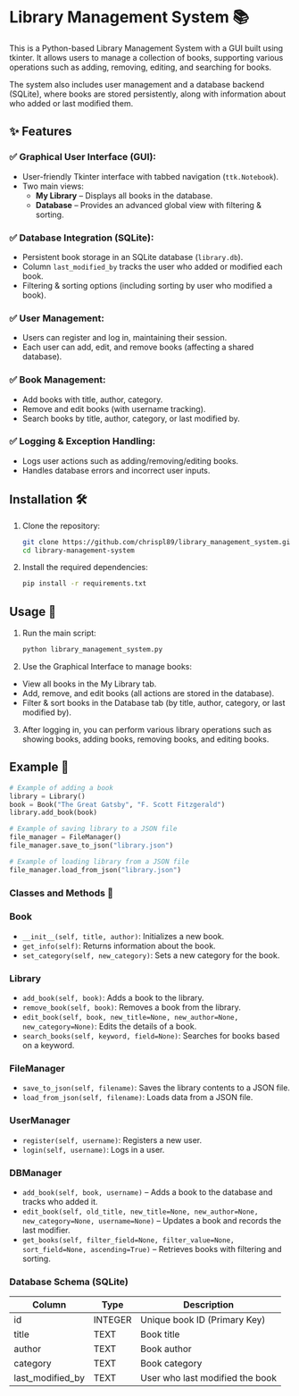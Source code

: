# Library Management System 📚

This is a Python-based Library Management System with a GUI built using tkinter. It allows users to manage a collection of books, supporting various operations such as adding, removing, editing, and searching for books.

The system also includes user management and a database backend (SQLite), where books are stored persistently, along with information about who added or last modified them.

## ✨ Features

### ✅ Graphical User Interface (GUI):
- User-friendly Tkinter interface with tabbed navigation (`ttk.Notebook`).
- Two main views:
  - **My Library** – Displays all books in the database.
  - **Database** – Provides an advanced global view with filtering & sorting.

### ✅ Database Integration (SQLite):
- Persistent book storage in an SQLite database (`library.db`).
- Column `last_modified_by` tracks the user who added or modified each book.
- Filtering & sorting options (including sorting by user who modified a book).

### ✅ User Management:
- Users can register and log in, maintaining their session.
- Each user can add, edit, and remove books (affecting a shared database).

### ✅ Book Management:
- Add books with title, author, category.
- Remove and edit books (with username tracking).
- Search books by title, author, category, or last modified by.

### ✅ Logging & Exception Handling:
- Logs user actions such as adding/removing/editing books.
- Handles database errors and incorrect user inputs.

## Installation 🛠️

1. Clone the repository:
    ```sh
    git clone https://github.com/chrispl89/library_management_system.git
    cd library-management-system
    ```

2. Install the required dependencies:
    ```sh
    pip install -r requirements.txt
    ```

## Usage 🚀

1. Run the main script:
    ```sh
    python library_management_system.py
    ```

2. Use the Graphical Interface to manage books:
- View all books in the My Library tab.
- Add, remove, and edit books (all actions are stored in the database).
- Filter & sort books in the Database tab (by title, author, category, or last modified by).

3. After logging in, you can perform various library operations such as showing books, adding books, removing books, and editing books.

## Example 📖

```python
# Example of adding a book
library = Library()
book = Book("The Great Gatsby", "F. Scott Fitzgerald")
library.add_book(book)

# Example of saving library to a JSON file
file_manager = FileManager()
file_manager.save_to_json("library.json")

# Example of loading library from a JSON file
file_manager.load_from_json("library.json")
```

### Classes and Methods 🧩

### Book
- `__init__(self, title, author)`: Initializes a new book.
- `get_info(self)`: Returns information about the book.
- `set_category(self, new_category)`: Sets a new category for the book.

### Library
- `add_book(self, book)`: Adds a book to the library.
- `remove_book(self, book)`: Removes a book from the library.
- `edit_book(self, book, new_title=None, new_author=None, new_category=None)`: Edits the details of a book.
- `search_books(self, keyword, field=None)`: Searches for books based on a keyword.

### FileManager
- `save_to_json(self, filename)`: Saves the library contents to a JSON file.
- `load_from_json(self, filename)`: Loads data from a JSON file.

### UserManager
- `register(self, username)`: Registers a new user.
- `login(self, username)`: Logs in a user.

### DBManager
- `add_book(self, book, username)` – Adds a book to the database and tracks who added it.
- `edit_book(self, old_title, new_title=None, new_author=None, new_category=None, username=None)` – Updates a book and records the last modifier.
- `get_books(self, filter_field=None, filter_value=None, sort_field=None, ascending=True)` – Retrieves books with filtering and sorting.

### Database Schema (SQLite)
| Column            | Type    | Description                          |
|-------------------|---------|--------------------------------------|
| id                | INTEGER | Unique book ID (Primary Key)         |
| title             | TEXT    | Book title                           |
| author            | TEXT    | Book author                          |
| category          | TEXT    | Book category                        |
| last_modified_by  | TEXT    | User who last modified the book      |
